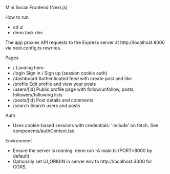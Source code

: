 Mini Social Frontend (Next.js)

How to run
- cd ui
- deno task dev

The app proxies API requests to the Express server at http://localhost:8000 via next.config.ts rewrites.

Pages
- /           Landing hero
- /login      Sign in / Sign up (session cookie auth)
- /dashboard  Authenticated feed with create post and like
- /profile    Edit profile and view your posts
- /users/[id] Public profile page with follow/unfollow, posts, followers/following lists
- /posts/[id] Post details and comments
- /search     Search users and posts

Auth
- Uses cookie-based sessions with credentials: 'include' on fetch. See components/authContext.tsx.

Environment
- Ensure the server is running: deno run -A main.ts (PORT=8000 by default)
- Optionally set UI_ORIGIN in server env to http://localhost:3000 for CORS.
